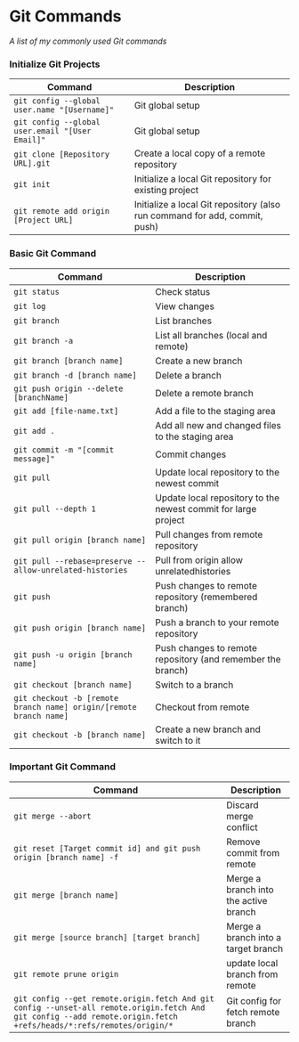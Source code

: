 Git Commands
============

_A list of my commonly used Git commands_

### Initialize Git Projects

| Command | Description |
| ------- | ----------- |
| `git config --global user.name "[Username]"` | Git global setup |
| `git config --global user.email "[User Email]"` | Git global setup |
| `git clone [Repository URL].git` | Create a local copy of a remote repository |
| `git init` | Initialize a local Git repository for existing project |
| `git remote add origin [Project URL]` | Initialize a local Git repository (also run command for add, commit, push) |

### Basic Git Command

| Command | Description |
| ------- | ----------- |
| `git status` | Check status |
| `git log` | View changes |
| `git branch` | List branches |
| `git branch -a` | List all branches (local and remote) |
| `git branch [branch name]` | Create a new branch |
| `git branch -d [branch name]` | Delete a branch |
| `git push origin --delete [branchName]` | Delete a remote branch |
| `git add [file-name.txt]` | Add a file to the staging area |
| `git add .` | Add all new and changed files to the staging area |
| `git commit -m "[commit message]"` | Commit changes |
| `git pull` | Update local repository to the newest commit |
| `git pull --depth 1` | Update local repository to the newest commit for large project |
| `git pull origin [branch name]` | Pull changes from remote repository |
| `git pull --rebase=preserve --allow-unrelated-histories` | Pull from origin allow unrelatedhistories |
| `git push` | Push changes to remote repository (remembered branch) |
| `git push origin [branch name]` | Push a branch to your remote repository |
| `git push -u origin [branch name]` | Push changes to remote repository (and remember the branch) |
| `git checkout [branch name]` | Switch to a branch |
| `git checkout -b [remote branch name] origin/[remote branch name]` | Checkout from remote |
| `git checkout -b [branch name]` | Create a new branch and switch to it |

### Important Git Command

| Command | Description |
| ------- | ----------- |
| `git merge --abort` | Discard merge conflict |
| `git reset [Target commit id] and git push origin [branch name] -f` | Remove commit from remote |
| `git merge [branch name]` | Merge a branch into the active branch |
| `git merge [source branch] [target branch]` | Merge a branch into a target branch |
| `git remote prune origin ` | update local branch from remote |
| `git config --get remote.origin.fetch And git config --unset-all remote.origin.fetch And git config --add remote.origin.fetch +refs/heads/*:refs/remotes/origin/*` | Git config for fetch remote branch  |



